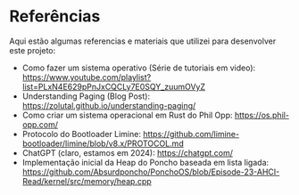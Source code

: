 # Referências

Aqui estão algumas referencias e materiais que utilizei para desenvolver este projeto:

- Como fazer um sistema operativo (Série de tutoriais em video): <https://www.youtube.com/playlist?list=PLxN4E629pPnJxCQCLy7E0SQY_zuumOVyZ>
- Understanding Paging (Blog Post): <https://zolutal.github.io/understanding-paging/>
- Como criar um sistema operacional em Rust do Phil Opp: <https://os.phil-opp.com/>
- Protocolo do Bootloader Limine: <https://github.com/limine-bootloader/limine/blob/v8.x/PROTOCOL.md>
- ChatGPT (claro, estamos em 2024): <https://chatgpt.com/>
- Implementação inicial da Heap do Poncho baseada em lista ligada: <https://github.com/Absurdponcho/PonchoOS/blob/Episode-23-AHCI-Read/kernel/src/memory/heap.cpp>
